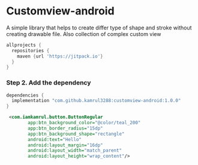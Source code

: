 # Customview-android
A simple library that helps to create differ type of shape and stroke without creating drawable file. Also collection of complex custom view

```gradle
allprojects {
  repositories {
    maven {url 'https://jitpack.io'}
  }
}
```
### Step 2. Add the dependency
```gradle
dependencies {
  implementation "com.github.kamrul3288:customview-android:1.0.0"
}
```

```xml
 <com.iamkamrul.button.ButtonRegular
        app:btn_background_color="@color/teal_200"
        app:btn_border_radius="15dp"
        app:btn_background_shape="rectangle"
        android:text="Hello"
        android:layout_margin="16dp"
        android:layout_width="match_parent"
        android:layout_height="wrap_content"/>
```
